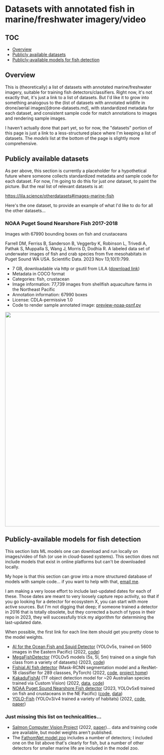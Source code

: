 # Datasets with annotated fish in marine/freshwater imagery/video

## TOC

* <a href="#overview">Overview</a>
* <a href="#publicly-available-datasets">Publicly available datasets</a>
* <a href="#publicly-available-models-for-fish-detection">Publicly-available models for fish detection</a>

## Overview

This is (theoretically) a list of datasets with annotated marine/freshwater imagery, suitable for training fish detectors/classifiers.  Right now, it's not exactly that, it's just a link to a list of datasets.  But I'd like it to grow into something analogous to the (list of datasets with annotated wildlife in drone/aerial images)[drone-datasets.md], with standardized metadata for each dataset, and consistent sample code for match annotations to images and rendering sample images.

I haven't actually done that part yet, so for now, the "datasets" portion of this page is just a link to a less-structured place where I'm keeping a list of datasets.  The <i>models</i> list at the bottom of the page is slightly more comprehensive.

## Publicly available datasets

As per above, this section is currently a placeholder for a hypothetical future where someone collects standardized metadata and sample code for each dataset.  For now, I'm going to do this for just <i>one</i> dataset, to paint the picture.  But the real list of relevant datasets is at:

<https://lila.science/otherdatasets#images-marine-fish>

Here's the one dataset, to provide an example of what I'd like to do for all the other datasets...

### NOAA Puget Sound Nearshore Fish 2017-2018

Images with 67990 bounding boxes on fish and crustaceans
  
Farrell DM, Ferriss B, Sanderson B, Veggerby K, Robinson L, Trivedi A, Pathak S, Muppalla S, Wang J, Morris D, Dodhia R. A labeled data set of underwater images of fish and crab species from five mesohabitats in Puget Sound WA USA. Scientific Data. 2023 Nov 13;10(1):799.

* 7 GB, downloadable via http or gsutil from LILA (<a href="https://lila.science/datasets/noaa-puget-sound-nearshore-fish">download link</a>)
* Metadata in COCO format
* Categories: fish, crustacean
* Image information: 77,739 images from shellfish aquaculture farms in the Northeast Pacific
* Annotation information: 67990 boxes
* License: CDLA-permissive 1.0
* Code to render sample annotated image: <a href="https://github.com/agentmorris/agentmorrispublic/blob/main/fish-data-preview/preview-noaa-psnf.py">preview-noaa-psnf.py</a>

<img src="http://lila.science/wp-content/uploads/2022/07/noaa-estuary-thumb-800.png" width=700>


## Publicly-available models for fish detection

This section lists ML models one can download and run locally on images/video of fish (or use in cloud-based systems).  This section does not include models that exist in online platforms but can't be downloaded locally.

My hope is that this section can grow into a more structured database of models with sample code... if you want to help with that, <a href="mailto:agentmorris+fishsurvey@gmail.com">email me</a>.

I am making a very loose effort to include last-updated dates for each of these.  Those dates are meant to very loosely capture repo activity, so that if you go looking for a detector for ecosystem X, you can start with more active sources.  But I'm not digging that deep; if someone trained a detector in 2016 that is totally obsolete, but they corrected a bunch of typos in their repo in 2023, they will successfully trick my algorithm for determining the last-updated date.

When possible, the first link for each line item should get you pretty close to the model weights.

* [AI for the Ocean Fish and Squid Detector](https://zenodo.org/records/7430331) (YOLOv5s, trained on 5600 images in the Eastern Pacific) (2022, [code](https://github.com/heinsense2/AIO_CaseStudy))
* [MegaFishDetector](https://github.com/warplab/megafishdetector/blob/main/MODEL_ZOO.md) (YOLOv5 models (5s, 5l, 5m) trained on a single fish class from a variety of datasets) (2023, [code](https://github.com/warplab/megafishdetector))
* [Fishial.AI fish detector](https://github.com/fishial/fish-identification?tab=readme-ov-file#models) (Mask-RCNN segmentation model and a ResNet-18 classifier for 289 classses, PyTorch) (2022, [code](https://github.com/fishial/fish-identification), [project home](https://www.fishial.ai))
* [KakaduFishAI](https://zenodo.org/records/7250921/files/202210-KakaduFishAI-CompactModel.zip?download=1) (TF object detection model for ~20 Australian species trained via Custom Vision) (2022, [data](https://zenodo.org/record/7250921#.Y_w4tMJBzl0), [code](https://github.com/ajansenn/KakaduFishAI)) 
* [NOAA Puget Sound Nearshore Fish detector](https://github.com/agentmorris/noaa-fish/releases) (2023, YOLOv5x6  trained on fish and crustaceans in the NE Pacific) ([code](https://github.com/agentmorris/noaa-fish), [data](https://lila.science/datasets/noaa-puget-sound-nearshore-fish))
* [YOLO-Fish](https://drive.google.com/drive/folders/1BmBdxwGCH3IS0kTeDxK2hT8vVvEtd_3o) (YOLOv3/v4 trained a variety of habitats) (2022, [code](https://github.com/tamim662/YOLO-Fish), [paper](https://www.sciencedirect.com/science/article/abs/pii/S1574954122002977))


### Just missing this list on technicalities...

* [Salmon Computer Vision Project](https://github.com/Salmon-Computer-Vision/salmon-computer-vision?tab=readme-ov-file) (2022, [paper](https://www.frontiersin.org/articles/10.3389/fmars.2023.1200408/full))... data and training code are available, but model weights aren't published.
* The [FathomNet model zoo](https://github.com/fathomnet/models) includes a number of detectors; I included one on the list above that's clearly for fish, but a number of other detectors for smaller marine life are included in the model zoo.